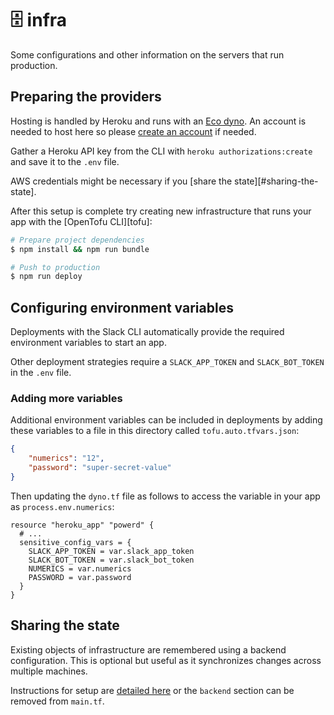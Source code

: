 # 🗄️ infra

Some configurations and other information on the servers that run production.

## Preparing the providers

Hosting is handled by Heroku and runs with an [Eco dyno][eco]. An account is
needed to host here so please [create an account][heroku] if needed.

Gather a Heroku API key from the CLI with `heroku authorizations:create` and
save it to the `.env` file.

AWS credentials might be necessary if you [share the state][#sharing-the-state].

After this setup is complete try creating new infrastructure that runs your app
with the [OpenTofu CLI][tofu]:

```sh
# Prepare project dependencies
$ npm install && npm run bundle

# Push to production
$ npm run deploy
```

## Configuring environment variables

Deployments with the Slack CLI automatically provide the required environment
variables to start an app.

Other deployment strategies require a `SLACK_APP_TOKEN` and `SLACK_BOT_TOKEN` in
the `.env` file.

### Adding more variables

Additional environment variables can be included in deployments by adding these
variables to a file in this directory called `tofu.auto.tfvars.json`:

```json
{
    "numerics": "12",
    "password": "super-secret-value"
}
```

Then updating the `dyno.tf` file as follows to access the variable in your app
as `process.env.numerics`:

```hcl
resource "heroku_app" "powerd" {
  # ...
  sensitive_config_vars = {
    SLACK_APP_TOKEN = var.slack_app_token
    SLACK_BOT_TOKEN = var.slack_bot_token
    NUMERICS = var.numerics
    PASSWORD = var.password
  }
}
```

## Sharing the state

Existing objects of infrastructure are remembered using a backend configuration.
This is optional but useful as it synchronizes changes across multiple machines.

Instructions for setup are [detailed here][state] or the `backend` section can
be removed from `main.tf`.

<!-- a collection of links -->
[eco]: https://devcenter.heroku.com/articles/eco-dyno-hours
[heroku]: https://dashboard.heroku.com/apps
[state]: https://developer.hashicorp.com/terraform/language/settings/backends/configuration
